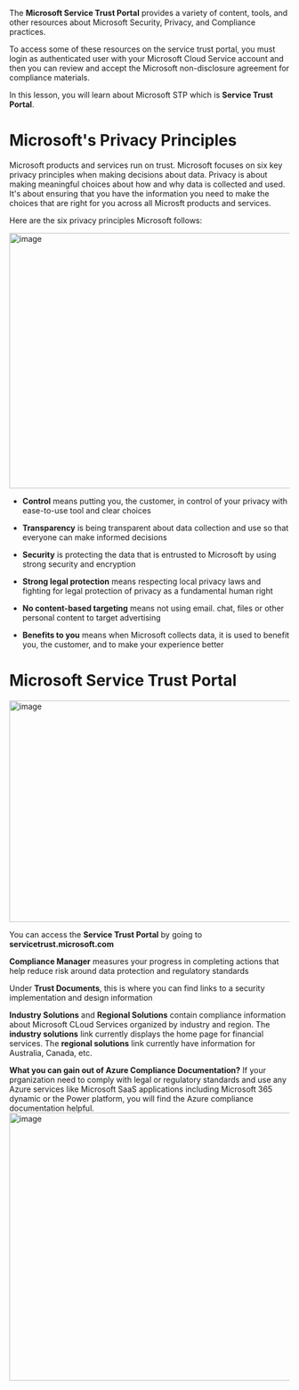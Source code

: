 The **Microsoft Service Trust Portal** provides a variety of content, tools, and other resources about Microsoft Security, Privacy, and Compliance practices.

To access some of these resources on the service trust portal, you must login as authenticated user with your Microsoft Cloud Service account and then you can review and accept the Microsoft non-disclosure agreement for compliance materials.

In this lesson, you will learn about Microsoft STP which is **Service Trust Portal**.


# Microsoft's Privacy Principles

Microsoft products and services run on trust. Microsoft focuses on six key privacy principles when making decisions about data.
Privacy is about making meaningful choices about how and why data is collected and used. It's about ensuring that you have the information you need to make the choices that are right for you across all Microsft products and services.

Here are the six privacy principles Microsoft follows:

<img width="885" height="458" alt="image" src="https://github.com/user-attachments/assets/a5672efc-b81d-47cc-9046-3e380e3af9a9" />


- **Control** means putting you, the customer, in control of your privacy with ease-to-use tool and clear choices
  
- **Transparency** is being transparent about data collection and use so that everyone can make informed decisions

- **Security** is protecting the data that is entrusted to Microsoft by using strong security and encryption

- **Strong legal protection** means respecting local privacy laws and fighting for legal protection of privacy as a fundamental human right

- **No content-based targeting** means not using email. chat, files or other personal content to target advertising

- **Benefits to you** means when Microsoft collects data, it is used to benefit you, the customer, and to make your experience better


# Microsoft Service Trust Portal

<img width="858" height="397" alt="image" src="https://github.com/user-attachments/assets/20be75e5-8c4f-4dfd-a7c8-319d426eea2b" />



You can access the **Service Trust Portal** by going to **servicetrust.microsoft.com**


**Compliance Manager** measures your progress in completing actions that help reduce risk around data protection and regulatory standards


Under **Trust Documents**, this is where you can find links to a security implementation and design information

**Industry Solutions** and **Regional Solutions** contain compliance information about Microsoft CLoud Services organized by industry and region. 
The **industry solutions** link currently displays the home page for financial services.
The **regional solutions** link currently have information for Australia, Canada, etc.



**What you can gain out of Azure Compliance Documentation?** If your prganization need to comply with legal or regulatory standards and use any Azure services like Microsoft SaaS applications including Microsoft 365 dynamic or the Power platform, you will find the Azure compliance documentation helpful.
<img width="896" height="480" alt="image" src="https://github.com/user-attachments/assets/3be932bf-e960-436d-aa90-d7f9a2fa6752" />
